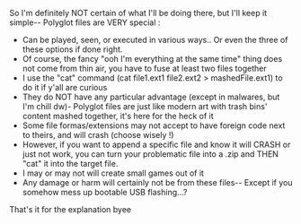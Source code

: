So I'm definitely NOT certain of what I'll be doing there, but I'll keep it simple--
Polyglot files are VERY special : 
  - Can be played, seen, or executed in various ways.. Or even the three of these options if done right.
  - Of course, the fancy "ooh I'm everything at the same time" thing does not come from thin air, you have to fuse at least two files together
  - I use the "cat" command (cat file1.ext1 file2.ext2 > mashedFile.ext1) to do it if y'all are curious
  - They do NOT have any particular advantage (except in malwares, but I'm chill dw)- Polyglot files are just like modern art with trash bins' content mashed together, it's here for the heck of it
  - Some file formas/extensions may not accept to have foreign code next to theirs, and will crash (choose wisely !)
  - However, if you want to append a specific file and know it will CRASH or just not work, you can turn your problematic file into a .zip and THEN "cat" it into the target file.
  - I may or may not will create small games out of it
  - Any damage or harm will certainly not be from these files-- Except if you somehow mess up bootable USB flashing...?

That's it for the explanation byee
